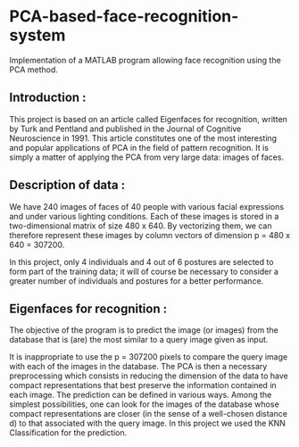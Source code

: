 # PCA-based-face-recognition-system

Implementation of a MATLAB program allowing face recognition using the PCA method.

Introduction :
-

This project is based on an article called Eigenfaces for recognition, written by Turk and Pentland and published in the Journal of Cognitive Neuroscience in 1991.
This article constitutes one of the most interesting and popular applications of PCA in the field of pattern recognition. It is simply a matter of applying the PCA from very large data: images of faces. 


Description of data : 
-

We have 240 images of faces of 40 people with various facial expressions and under various lighting conditions. Each of these images is stored in a two-dimensional matrix of size 480 x 640. By vectorizing them, we can therefore represent these images by column vectors of dimension p = 480 x 640 = 307200.

In this project, only 4 individuals and 4 out of 6 postures are selected to form part of the training data; it will of course be necessary to consider a greater number of individuals and postures for a better performance.



Eigenfaces for recognition :
-

The objective of the program is to predict the image (or images) from the database that is (are) the most similar to a query image given as input.

It is inappropriate to use the p = 307200 pixels to compare the query image with each of the images in the database. The PCA is then a necessary preprocessing which consists in reducing the dimension of the data to have compact representations that best preserve the information contained in each image.
The prediction can be defined in various ways. Among the simplest possibilities, one can look for the images of the database whose compact representations are closer (in the sense of a well-chosen distance d) to that associated with the query image.
In this project we used the KNN Classification for the prediction.



